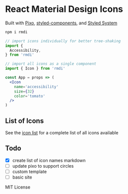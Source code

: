
# React Material Design Icons

Built with [Pixo][pixo], [styled-components][sc], and [Styled System][sys]

[pixo]: https://github.com/c8r/pixo
[sys]: https://github.com/jxnblk/styled-system
[sc]: https://github.com/styled-components/styled-components

```sh
npm i rmdi
```

```jsx
// import icons individually for better tree-shaking
import {
  Accessibility,
} from 'rmdi'
```

```jsx
// import all icons as a single component
import { Icon } from 'rmdi'

const App = props => (
  <Icon
    name='accessibility'
    size={32}
    color='tomato'
  />
)
```

## List of Icons

See the [icon list](ICONS.md) for a complete list of all icons available

## Todo

- [x] create list of icon names markdown
- [ ] update pixo to support circles
- [ ] custom template
- [ ] basic site

MIT License
